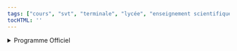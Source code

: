 ```yaml
---
tags: ["cours", "svt", "terminale", "lycée", "enseignement scientifique"]
tocHTML: ''
---
```






<details class="programme"><summary>Programme Officiel</summary>
<table class="table table-bordered table-hover">
<thead class="table-warning">
<tr class="header">
<th><div class="highlight"><pre><span></span>               **Savoirs**
</pre></div>
</th>
<th><div class="highlight"><pre><span></span>   **Savoir-faire**
</pre></div>
</th>
</tr>
</thead>
<tbody>
<tr class="odd">
<td><p>Les modèles climatiques s’appuient sur :</p>
<ul>
<li>la mise en équations des mécanismes essentiels qui agissent sur le système Terre;</li>
<li>des méthodes numériques de résolution.</li>
</ul>
<p>Les résultats des modèles sont évalués par comparaison aux observations in situ et spatiales ainsi qu’à la connaissance des paléoclimats.</p>
<p>Ces modèles, nombreux et indépendants, réalisent des projections climatiques. Après avoir anticipé les évolutions des dernières décennies, ils estiment les variations climatiques globales et locales à venir sur des décennies ou des siècles.</p></td>
<td>Mettre en évidence le rôle des différents paramètres de l’évolution climatique, en exploitant un logiciel de simulation de celle-ci, ou par la lecture de graphiques.</td>
</tr>
<tr class="even">
<td><p>L’analyse scientifique combinant observations, éléments théoriques et modélisations numériques permet aujourd’hui de conclure que l’augmentation de température moyenne depuis le début de l’ère industrielle est liée à l’activité humaine : CO2 produit par la combustion d’hydrocarbures, la déforestation, la production de ciment; CH4 produit par les fuites de gaz naturel, la fermentation dans les décharges, certaines activités agricoles.</p>
<p>Les modèles s’accordent à prévoir, avec une forte probabilité d’occurrence, dans des fourchettes dépendant de la quantité émise de GES :</p>
<ul>
<li><p>une augmentation de 1,5 à 5°C de la température moyenne entre 2017 et la fin du XXIe siècle;</p></li>
<li><p>une élévation du niveau moyen des océans entre le début du XXIe siècle et 2100 pouvant atteindre le mètre;</p></li>
<li><p>des modifications des régimes de pluie et des événements climatiques extrêmes;</p></li>
<li><p>une acidification des océans;</p></li>
<li><p>un impact majeur sur les écosystèmes terrestres et marins.</p></li>
</ul></td>
<td>Exploiter les résultats d’un modèle climatique pour expliquer des corrélations par des liens de cause à effet.</td>
</tr>
</tbody>
</table>
<a class="lien-programme" href="../programme/">Lien vers le programme complet</a></details>

